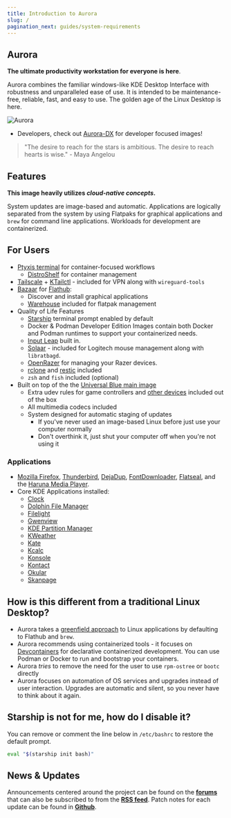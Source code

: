 ```yaml
---
title: Introduction to Aurora
slug: /
pagination_next: guides/system-requirements
---
```


## Aurora

**The ultimate productivity workstation for everyone is here**.

Aurora combines the familiar windows-like KDE Desktop Interface with robustness and unparalleled ease of use. It is intended to be maintenance-free, reliable, fast, and easy to use. The golden age of the Linux Desktop is here.

![Aurora](/img/aurora-desktop.png)

- Developers, check out [Aurora-DX](/dx/aurora-dx-intro) for developer focused images!

> "The desire to reach for the stars is ambitious. The desire to reach hearts is wise." - Maya Angelou

## Features

**This image heavily utilizes _cloud-native concepts_.**

System updates are image-based and automatic. Applications are logically separated from the system by using Flatpaks for graphical applications and `brew` for command line applications. Workloads for development are containerized.

## For Users

- [Ptyxis terminal](https://devsuite.app/ptyxis/) for container-focused workflows
  - [DistroShelf](https://github.com/ranfdev/DistroShelf) for container management
- [Tailscale](https://tailscale.com) + [KTailctl](https://github.com/f-koehler/KTailctl) - included for VPN along with `wireguard-tools`
- [Bazaar](https://github.com/kolunmi/bazaar) for [Flathub](https://flathub.org):
  - Discover and install graphical applications
  - [Warehouse](https://flathub.org/apps/io.github.flattool.Warehouse) included for flatpak management
- Quality of Life Features
  - [Starship](https://starship.rs) terminal prompt enabled by default
  - Docker & Podman Developer Edition Images contain both Docker and Podman runtimes to support your containerized needs.
  - [Input Leap](https://github.com/input-leap/input-leap) built in.
  - [Solaar](https://github.com/pwr-Solaar/Solaar) - included for Logitech mouse
    management along with `libratbagd`.
  - [OpenRazer](https://openrazer.github.io/) for managing your Razer devices.
  - [rclone](https://rclone.org/) and [restic](https://restic.net/) included
  - `zsh` and `fish` included (optional)
- Built on top of the the [Universal Blue main image](https://github.com/ublue-os/main)
  - Extra udev rules for game controllers and [other devices](https://github.com/ublue-os/packages/tree/main/packages/ublue-os-udev-rules/src/udev-rules.d) included out of the box
  - All multimedia codecs included
  - System designed for automatic staging of updates
    - If you've never used an image-based Linux before just use your computer normally
    - Don't overthink it, just shut your computer off when you're not using it

### Applications

- [Mozilla Firefox](https://www.firefox.com/), [Thunderbird](https://www.thunderbird.net), [DejaDup](https://apps.gnome.org/DejaDup/), [FontDownloader](https://github.com/GustavoPeredo/font-downloader), [Flatseal](https://github.com/tchx84/flatseal), and the [Haruna Media Player](https://apps.kde.org/de/haruna/).
- Core KDE Applications installed:
  - [Clock](https://apps.kde.org/kclock/)
  - [Dolphin File Manager](https://apps.kde.org/dolphin/)
  - [Filelight](https://apps.kde.org/filelight/)
  - [Gwenview](https://apps.kde.org/gwenview/)
  - [KDE Partition Manager](https://apps.kde.org/partitionmanager/)
  - [KWeather](https://apps.kde.org/kweather/)
  - [Kate](https://apps.kde.org/kate/)
  - [Kcalc](https://apps.kde.org/kcalc/)
  - [Konsole](https://apps.kde.org/konsole/)
  - [Kontact](https://apps.kde.org/kontact/)
  - [Okular](https://apps.kde.org/okular/)
  - [Skanpage](https://apps.kde.org/de/skanpage/)

## How is this different from a traditional Linux Desktop?

- Aurora takes a [greenfield approach](https://en.wikipedia.org/wiki/Greenfield_project) to Linux applications by defaulting to Flathub and `brew`.
- Aurora recommends using containerized tools - it focuses on [Devcontainers](https://containers.dev) for declarative containerized development. You can use Podman or Docker to run and bootstrap your containers.
- Aurora _tries_ to remove the need for the user to use `rpm-ostree` or `bootc` directly
- Aurora focuses on automation of OS services and upgrades instead of user interaction. Upgrades are automatic and silent, so you never have to think about it again.

## Starship is not for me, how do I disable it?

You can remove or comment the line below in `/etc/bashrc` to restore the default prompt.

```bash
eval "$(starship init bash)"
```

## News & Updates

Announcements centered around the project can be found on the [**forums**](https://universal-blue.discourse.group/tags/c/aurora/11/aurora-news/l/latest) that can also be subscribed to from the [**RSS feed**](https://universal-blue.discourse.group/tag/aurora-news.rss). Patch notes for each update can be found in [**Github**](https://github.com/ublue-os/aurora/releases).
